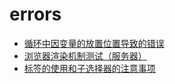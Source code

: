 # errors
+ [循环中因变量的放置位置导致的错误](https://github.com/yongheng2016/errors/issues/1)
+ [浏览器渲染机制测试（服务器）](https://github.com/yongheng2016/errors/issues/2)
+ [标签的使用和子选择器的注意事项](https://github.com/yongheng2016/errors/issues/3)
